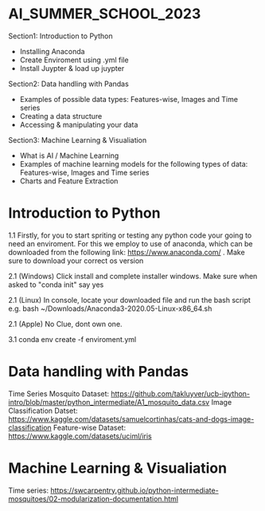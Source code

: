 # AI_SUMMER_SCHOOL_2023

Section1: Introduction to Python

- Installing Anaconda
- Create Enviroment using .yml file
- Install Juypter & load up juypter

Section2: Data handling with Pandas

- Examples of possible data types: Features-wise, Images and Time series 
- Creating a data structure
- Accessing & manipulating your data

Section3: Machine Learning & Visualiation

- What is AI / Machine Learning
- Examples of machine learning models for the following types of data: Features-wise, Images and Time series
- Charts and Feature Extraction

# Introduction to Python

1.1 Firstly, for you to start spriting or testing any python code your going to need an enviroment. For this we employ to use of anaconda, which can be downloaded from the following link: https://www.anaconda.com/ . Make sure to download your correct os version

2.1 (Windows) Click install and complete installer windows. Make sure when asked to "conda init" say yes

2.1 (Linux) In console, locate your downloaded file and run the bash script e.g. bash ~/Downloads/Anaconda3-2020.05-Linux-x86_64.sh

2.1 (Apple) No Clue, dont own one.

3.1 conda env create -f enviroment.yml 

# Data handling with Pandas
Time Series Mosquito Dataset: https://github.com/takluyver/ucb-ipython-intro/blob/master/python_intermediate/A1_mosquito_data.csv
Image Classification Datset: https://www.kaggle.com/datasets/samuelcortinhas/cats-and-dogs-image-classification
Feature-wise Dataset: https://www.kaggle.com/datasets/uciml/iris


# Machine Learning & Visualiation



Time series: https://swcarpentry.github.io/python-intermediate-mosquitoes/02-modularization-documentation.html

